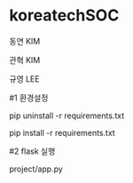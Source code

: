 # koreatechSOC

동연 KIM

관혁 KIM

규영 LEE


#1 환경설정

pip uninstall -r requirements.txt

pip install -r requirements.txt


#2 flask 실행

project/app.py
